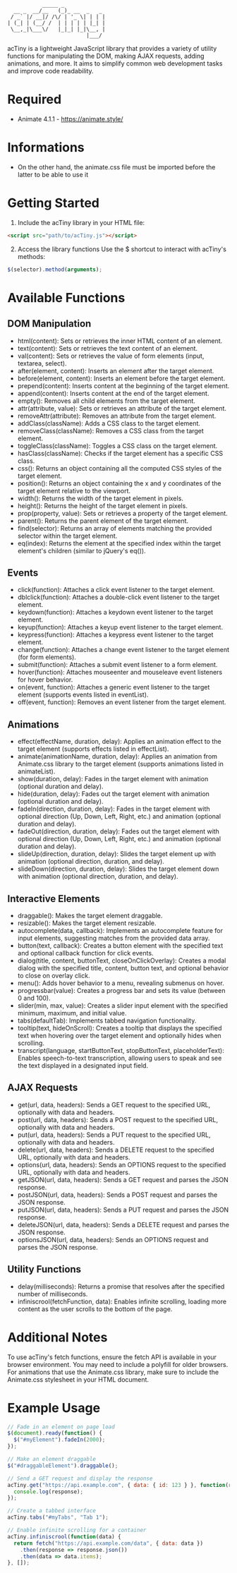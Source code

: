 ```
           _____ _             
  __ _  __/__   (_)_ __  _   _ 
 / _` |/ __|/ /\/ | '_ \| | | |
| (_| | (__/ /  | | | | | |_| |
 \__,_|\___\/   |_|_| |_|\__, |
                         |___/ 
```
acTiny is a lightweight JavaScript library that provides a variety of utility functions for manipulating the DOM, making AJAX requests, adding animations, and more. It aims to simplify common web development tasks and improve code readability.

# Required
- Animate 4.1.1 - https://animate.style/

# Informations
- On the other hand, the animate.css file must be imported before the latter to be able to use it

# Getting Started

1. Include the acTiny library in your HTML file:
```HTML
<script src="path/to/acTiny.js"></script>
```


2. Access the library functions
Use the $ shortcut to interact with acTiny's methods:

```JavaScript
$(selector).method(arguments);
```

# Available Functions

## DOM Manipulation

- html(content): Sets or retrieves the inner HTML content of an element.
- text(content): Sets or retrieves the text content of an element.
- val(content): Sets or retrieves the value of form elements (input, textarea, select).
- after(element, content): Inserts an element after the target element.
- before(element, content): Inserts an element before the target element.
- prepend(content): Inserts content at the beginning of the target element.
- append(content): Inserts content at the end of the target element.
- empty(): Removes all child elements from the target element.
- attr(attribute, value): Sets or retrieves an attribute of the target element.
- removeAttr(attribute): Removes an attribute from the target element.
- addClass(className): Adds a CSS class to the target element.
- removeClass(className): Removes a CSS class from the target element.
- toggleClass(className): Toggles a CSS class on the target element.
- hasClass(className): Checks if the target element has a specific CSS class.
- css(): Returns an object containing all the computed CSS styles of the target element.
- position(): Returns an object containing the x and y coordinates of the target element relative to the viewport.
- width(): Returns the width of the target element in pixels.
- height(): Returns the height of the target element in pixels.
- prop(property, value): Sets or retrieves a property of the target element.
- parent(): Returns the parent element of the target element.
- find(selector): Returns an array of elements matching the provided selector within the target element.
- eq(index): Returns the element at the specified index within the target element's children (similar to jQuery's eq()).

## Events

- click(function): Attaches a click event listener to the target element.
- dblclick(function): Attaches a double-click event listener to the target element.
- keydown(function): Attaches a keydown event listener to the target element.
- keyup(function): Attaches a keyup event listener to the target element.
- keypress(function): Attaches a keypress event listener to the target element.
- change(function): Attaches a change event listener to the target element (for form elements).
- submit(function): Attaches a submit event listener to a form element.
- hover(function): Attaches mouseenter and mouseleave event listeners for hover behavior.
- on(event, function): Attaches a generic event listener to the target element (supports events listed in eventList).
- off(event, function): Removes an event listener from the target element.

## Animations

- effect(effectName, duration, delay): Applies an animation effect to the target element (supports effects listed in effectList).
- animate(animationName, duration, delay): Applies an animation from Animate.css library to the target element (supports animations listed in animateList).
- show(duration, delay): Fades in the target element with animation (optional duration and delay).
- hide(duration, delay): Fades out the target element with animation (optional duration and delay).
- fadeIn(direction, duration, delay): Fades in the target element with optional direction (Up, Down, Left, Right, etc.) and animation (optional duration and delay).
- fadeOut(direction, duration, delay): Fades out the target element with optional direction (Up, Down, Left, Right, etc.) and animation (optional duration and delay).
- slideUp(direction, duration, delay): Slides the target element up with animation (optional direction, duration, and delay).
- slideDown(direction, duration, delay): Slides the target element down with animation (optional direction, duration, and delay).

## Interactive Elements

- draggable(): Makes the target element draggable.
- resizable(): Makes the target element resizable.
- autocomplete(data, callback): Implements an autocomplete feature for input elements, suggesting matches from the provided data array.
- button(text, callback): Creates a button element with the specified text and optional callback function for click events.
- dialog(title, content, buttonText, closeOnClickOverlay): Creates a modal dialog with the specified title, content, button text, and optional behavior to close on overlay click.
- menu(): Adds hover behavior to a menu, revealing submenus on hover.
- progressbar(value): Creates a progress bar and sets its value (between 0 and 100).
- slider(min, max, value): Creates a slider input element with the specified minimum, maximum, and initial value.
- tabs(defaultTab): Implements tabbed navigation functionality.
- tooltip(text, hideOnScroll): Creates a tooltip that displays the specified text when hovering over the target element and optionally hides when scrolling.
- transcript(language, startButtonText, stopButtonText, placeholderText): Enables speech-to-text transcription, allowing users to speak and see the text displayed in a designated input field.

## AJAX Requests

- get(url, data, headers): Sends a GET request to the specified URL, optionally with data and headers.
- post(url, data, headers): Sends a POST request to the specified URL, optionally with data and headers.
- put(url, data, headers): Sends a PUT request to the specified URL, optionally with data and headers.
- delete(url, data, headers): Sends a DELETE request to the specified URL, optionally with data and headers.
- options(url, data, headers): Sends an OPTIONS request to the specified URL, optionally with data and headers.
- getJSON(url, data, headers): Sends a GET request and parses the JSON response.
- postJSON(url, data, headers): Sends a POST request and parses the JSON response.
- putJSON(url, data, headers): Sends a PUT request and parses the JSON response.
- deleteJSON(url, data, headers): Sends a DELETE request and parses the JSON response.
- optionsJSON(url, data, headers): Sends an OPTIONS request and parses the JSON response.

## Utility Functions

- delay(milliseconds): Returns a promise that resolves after the specified number of milliseconds.
- infiniscrool(fetchFunction, data): Enables infinite scrolling, loading more content as the user scrolls to the bottom of the page.

# Additional Notes

To use acTiny's fetch functions, ensure the fetch API is available in your browser environment. You may need to include a polyfill for older browsers.
For animations that use the Animate.css library, make sure to include the Animate.css stylesheet in your HTML document.

# Example Usage

```JavaScript
// Fade in an element on page load
$(document).ready(function() {
  $("#myElement").fadeIn(2000);
});

// Make an element draggable
$("#draggableElement").draggable();

// Send a GET request and display the response
acTiny.get("https://api.example.com", { data: { id: 123 } }, function(response) {
  console.log(response);
});

// Create a tabbed interface
acTiny.tabs("#myTabs", "Tab 1");

// Enable infinite scrolling for a container
acTiny.infiniscrool(function(data) {
  return fetch("https://api.example.com/data", { data: data })
    .then(response => response.json())
    .then(data => data.items);
}, []);
```
